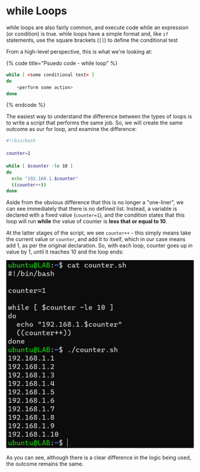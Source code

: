 # while Loops

while loops are also fairly common, and execute code while an expression (or condition) is true. while loops have a simple format and, like `if` statements, use the square brackets (`[]`) to define the conditional test

From a high-level perspective, this is what we're looking at:

{% code title="Psuedo code - while loop" %}
```bash
while [ <some conditional test> ]
do
    <perform some action>
done
```
{% endcode %}

The easiest way to understand the difference between the types of loops is to write a script that performs the same job. So, we will create the same outcome as our for loop, and examine the difference:

```bash
#!/bin/bash

counter=1

while [ $counter -le 10 ]
do
  echo "192.168.1.$counter"
  ((counter++))
done
```

Aside from the obvious difference that this is no longer a "one-liner", we can see immediately that there is no defined list. Instead, a variable is declared with a fixed value (`counter=1`), and the condition states that this loop will run **while** the value of counter is **less that or equal to 10**.&#x20;

At the latter stages of the script, we see `counter++` - this simply means take the current value or `counter`, and add it to itself, which in our case means add 1, as per the original declaration. So, with each loop, counter goes up in value by 1, until it reaches 10 and the loop ends:

![Example of a while loop](<../../../../../.gitbook/assets/image (4).png>)

As you can see, although there is a clear difference in the logic being used, the outcome remains the same.
